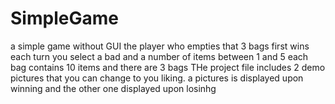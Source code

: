 # SimpleGame
a simple game without GUI
the player who empties that 3 bags first wins
each turn you select a bad and a number of items between 1 and 5
each bag contains 10 items and there are 3 bags
THe project file includes 2 demo pictures that you can change to you liking.
a pictures is displayed upon winning and the other one displayed upon losinhg
